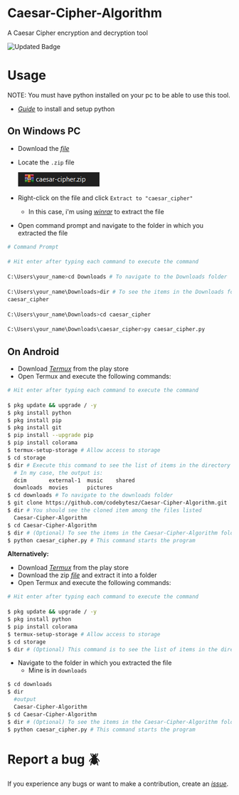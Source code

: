 # Caesar-Cipher-Algorithm
A Caesar Cipher encryption and decryption tool

  ![Updated Badge](https://badges.pufler.dev/updated/codebytesz/Caesar-Cipher-Algorithm)

# Usage
NOTE: You must have python installed on your pc to be able to use this tool.
- <a href="https://realpython.com/installing-python/">_Guide_</a> to install and setup python

## On Windows PC
- Download the <a href="https://github.com/HybridCodes/Caesar-Cipher-Algorithm/releases/latest">_file_</a>
- Locate the `.zip` file
  
   <img src="images/Capture1.PNG">
- Right-click on the file and click `Extract to "caesar_cipher"`
  - In this case, i'm using <a href="https://www.win-rar.com/start.html?&L=0">_winrar_</a> to extract the file
- Open command prompt and navigate to the folder in which you extracted the file
```bash
# Command Prompt

# Hit enter after typing each command to execute the command

C:\Users\your_name>cd Downloads # To navigate to the Downloads folder

C:\Users\your_name\Downloads>dir # To see the items in the Downloads folder
caesar_cipher

C:\Users\your_name\Downloads>cd caesar_cipher

C:\Users\your_name\Downloads\caesar_cipher>py caesar_cipher.py
```

## On Android
- Download <a href="https://play.google.com/store/apps/details?id=com.termux&hl=en_US&gl=US">_Termux_</a> from the play store
- Open Termux and execute the following commands:
```bash
# Hit enter after typing each command to execute the command

$ pkg update && upgrade / -y
$ pkg install python
$ pkg install pip 
$ pkg install git
$ pip install --upgrade pip
$ pip install colorama
$ termux-setup-storage # Allow access to storage
$ cd storage
$ dir # Execute this command to see the list of items in the directory you're currently in
  # In my case, the output is:
  dcim       external-1  music    shared
  downloads  movies      pictures
$ cd downloads # To navigate to the downloads folder
$ git clone https://github.com/codebytesz/Caesar-Cipher-Algorithm.git
$ dir # You should see the cloned item among the files listed
  Caesar-Cipher-Algorithm
$ cd Caesar-Cipher-Algorithm
$ dir # (Optional) To see the items in the Caesar-Cipher-Algorithm folder
$ python caesar_cipher.py # This command starts the program
```
**Alternatively:**
- Download <a href="https://play.google.com/store/apps/details?id=com.termux&hl=en_US&gl=US">_Termux_</a> from the play store
- Download the zip <a href="https://github.com/HybridCodes/Caesar-Cipher-Algorithm/releases/latest">_file_</a> and extract it into a folder
- Open Termux and execute the following commands:
```bash
# Hit enter after typing each command to execute the command

$ pkg update && upgrade / -y
$ pkg install python
$ pip install colorama
$ termux-setup-storage # Allow access to storage
$ cd storage
$ dir # (Optional) This command is to see the list of items in the directory you're currently in
```
- Navigate to the folder in which you extracted the file
  - Mine is in `downloads`
```bash
$ cd downloads
$ dir
  #output
  Caesar-Cipher-Algorithm
$ cd Caesar-Cipher-Algorithm
$ dir # (Optional) To see the items in the Caesar-Cipher-Algorithm folder
$ python caesar_cipher.py # This command starts the program
```

# Report a bug :beetle:
If you experience any bugs or want to make a contribution, create an <a href="https://github.com/codebytesz/Caesar-Cipher-Algorithm/issues">_issue_</a>.